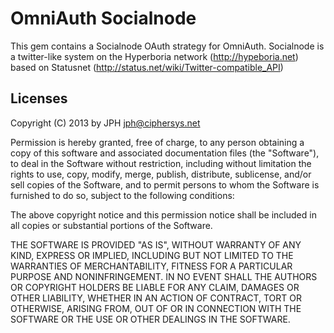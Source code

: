 # OmniAuth Socialnode

This gem contains a Socialnode OAuth strategy for OmniAuth. Socialnode is 
a twitter-like system on the Hyperboria network (http://hypeboria.net) based
on Statusnet (http://status.net/wiki/Twitter-compatible_API)

## Licenses

Copyright (C) 2013 by JPH <jph@ciphersys.net>

Permission is hereby granted, free of charge, to any person obtaining a copy
of this software and associated documentation files (the "Software"), to deal
in the Software without restriction, including without limitation the rights
to use, copy, modify, merge, publish, distribute, sublicense, and/or sell
copies of the Software, and to permit persons to whom the Software is
furnished to do so, subject to the following conditions:

The above copyright notice and this permission notice shall be included in
all copies or substantial portions of the Software.

THE SOFTWARE IS PROVIDED "AS IS", WITHOUT WARRANTY OF ANY KIND, EXPRESS OR
IMPLIED, INCLUDING BUT NOT LIMITED TO THE WARRANTIES OF MERCHANTABILITY,
FITNESS FOR A PARTICULAR PURPOSE AND NONINFRINGEMENT. IN NO EVENT SHALL THE
AUTHORS OR COPYRIGHT HOLDERS BE LIABLE FOR ANY CLAIM, DAMAGES OR OTHER
LIABILITY, WHETHER IN AN ACTION OF CONTRACT, TORT OR OTHERWISE, ARISING FROM,
OUT OF OR IN CONNECTION WITH THE SOFTWARE OR THE USE OR OTHER DEALINGS IN
THE SOFTWARE.
